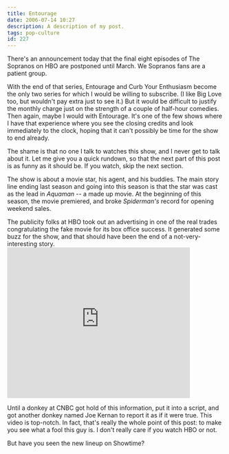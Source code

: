 ```yaml
---
title: Entourage 
date: 2006-07-14 10:27
description: A description of my post.
tags: pop-culture
id: 227
---
```

There's an announcement today that the final eight episodes of The Sopranos on HBO are postponed until March.  We Sopranos fans are a patient group.

With the end of that series, Entourage and Curb Your Enthusiasm become the only two series for which I would be willing to subscribe.  (I like Big Love too, but wouldn't pay extra just to see it.)  But it would be difficult to justify the monthly charge just on the strength of a couple of half-hour comedies.
<span class="spanEndPreview">&nbsp;</span>
Then again, maybe I would with Entourage.  It's one of the few shows where I have that experience where you see the closing credits and look immediately to the clock, hoping that it can't possibly be time for the show to end already.

The shame is that no one I talk to watches this show, and I never get to talk about it.  Let me give you a quick rundown, so that the next part of this post is as funny as it should be.  If you watch, skip the next section.

The show is about a movie star, his agent, and his buddies.  The main story line ending last season and going into this season is that the star was cast as the lead in <i>Aquaman</i> -- a made up movie.  At the beginning of this season, the movie premiered, and broke <i>Spiderman's</i> record for opening weekend sales.

The publicity folks at HBO took out an advertising in one of the real trades congratulating the fake movie for its box office success.  It generated some buzz for the show, and that should have been the end of a not-very-interesting story.
<embed src="http://www.youtube.com/v/YPvorO0EGIY" type="application/x-shockwave-flash" width="425" height="350"></embed>

Until a donkey at CNBC got hold of this information, put it into a script, and got another donkey named Joe Kernan to report it as if it were true.  This video is top-notch.  In fact, that's really the whole point of this post:  to make you see what a fool this guy is.  I don't really care if you watch HBO or not.

But have you seen the new lineup on Showtime?




